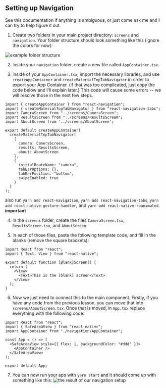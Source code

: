 ## Setting up Navigation

See this documentation if anything is ambiguous, or just come ask me and I can try to help figure it out.

1. Create two folders in your main project directory: `screens` and `navigation`. Your folder structure should look something like this (ignore the colors for now): 

![example folder structure](https://i.imgur.com/EZ0B5rj.png)

2. Inside your `navigation` folder, create a new file called `AppContainer.tsx`.

3. Inside of your `AppContainer.tsx`, import the necessary libraries, and use `createAppContainer` and `createMaterialTopTabNavigator` in order to export your App Container. (if that was too complicated, just copy the code below and I'll explain later.) This code *will* cause some errors -- we will resolve those in the next few steps.
```
import { createAppContainer } from "react-navigation";
import { createMaterialTopTabNavigator } from "react-navigation-tabs";
import CameraScreen from "../screens/CameraScreen";
import ResultsScreen from "../screens/ResultsScreen";
import AboutScreen from '../screens/AboutScreen';

export default createAppContainer(
  createMaterialTopTabNavigator(
    {
      camera: CameraScreen,
      results: ResultsScreen,
      about: AboutScreen
    },
    {
      initialRouteName: "camera",
      tabBarOptions: {},
      tabBarPosition: "bottom",
      swipeEnabled: true
    }
  )
);
```

also run `yarn add react-navigation`, `yarn add react-navigation-tabs`, `yarn add react-native-gesture-handler`, and `yarn add react-native-reanimated`. **important**

4. In the `screens` folder, create the files `CameraScreen.tsx`, `ResultsScreen.tsx`, and `AboutScreen`

5. In each of those files, paste the following template code, and fill in the blanks (remove the square brackets):
```
import React from "react";
import { Text, View } from "react-native";

export default function [Blank]Screen() {
  return (
    <View>
      <Text>This is the [blank] screen</Text>
    </View>
  );
}
```

6. Now we just need to connect this to the main component. Firstly, if you have any code from the previous lesson, you can move that into `screens/AboutScreen.tsx`. Once that is moved, in `App.tsx` replace everything with the following code:
```
import React from "react";
import { SafeAreaView } from "react-native";
import AppContainer from "./navigation/AppContainer";

const App = () => (
  <SafeAreaView style={{ flex: 1, backgroundColor: "#ddd" }}>
    <AppContainer />
  </SafeAreaView>
);

export default App;
```

7. You can now run your app with `yarn start` and it should come up with something like this:
![the result of our navigation setup](https://i.imgur.com/BKY0vmI.png)
